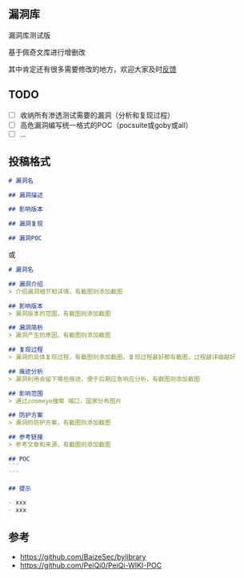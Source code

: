 ## 漏洞库

漏洞库测试版

基于佩奇文库进行增删改

其中肯定还有很多需要修改的地方，欢迎大家及时[反馈](mailto:qulc@knownsec.com)

## TODO

- [ ] 收纳所有渗透测试需要的漏洞（分析和复现过程）
- [ ] 高危漏洞编写统一格式的POC（pocsuite或goby或all）
- [ ] ...

## 投稿格式

```markdown
# 漏洞名

## 漏洞描述

## 影响版本

## 漏洞复现

## 漏洞POC
```

或

````markdown
# 漏洞名

## 漏洞介绍
> 介绍漏洞细节和详情，有截图则添加截图

## 影响版本
> 漏洞版本的范围，有截图则添加截图

## 漏洞简析
> 漏洞产生的原因，有截图则添加截图

## 复现过程
> 漏洞的具体复现过程，有截图则添加截图，复现过程最好都有截图，过程越详细越好

## 痕迹分析
> 漏洞利用会留下哪些痕迹，便于后期应急响应分析，有截图则添加截图

## 影响范围
> 通过zoomeye搜索 端口，国家分布图片

## 防护方案
> 漏洞的防护方案，有截图则添加截图

## 参考链接
> 参考文章和来源，有截图则添加截图

## POC
```
```

## 提示

- xxx
- xxx


````



## 参考

- https://github.com/BaizeSec/bylibrary
- https://github.com/PeiQi0/PeiQi-WIKI-POC
